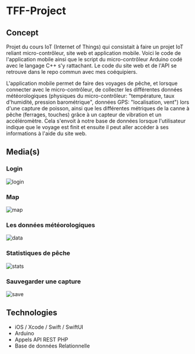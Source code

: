 # TFF-Project
## Concept
Projet du cours IoT (Internet of Things) qui consistait à faire un projet IoT reliant micro-contrôleur, site web et application mobile. Voici le code de l'application mobile ainsi que le script du micro-contrôleur Arduino codé avec le langage C++ s'y rattachant. Le code du site web et de l'API se retrouve dans le repo commun avec mes coéquipiers.

L'application mobile permet de faire des voyages de pêche, et lorsque connecter avec le micro-contrôleur, de collecter les différentes données météorologiques (physiques du micro-contrôleur: "température, taux d'humidité, pression barométrique", données GPS: "localisation, vent") lors d'une capture de poisson, ainsi que les différentes métriques de la canne à pêche (ferrages, touches) grâce à un capteur de vibration et un accéléromètre. Cela s'envoit à notre base de données lorsque l'utilisateur indique que le voyage est finit et ensuite il peut aller accéder à ses informations à l'aide du site web.

## Media(s)
### Login
![login](images-readme/login.png)
### Map
![map](images-readme/map.png)
### Les données météorologiques
![data](images-readme/data.png)
### Statistiques de pêche
![stats](images-readme/stats.png)
### Sauvegarder une capture
![save](images-readme/save.png)

## Technologies
- iOS / Xcode / Swift / SwiftUI
- Arduino
- Appels API REST PHP
- Base de données Relationnelle

